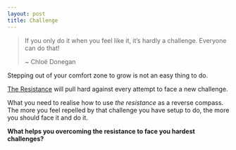 ```yaml
---
layout: post
title: Challenge
---
```


> If you only do it when you feel like it, it’s hardly a 
> challenge. Everyone can do that!
> 
> \~ Chloë Donegan

Stepping out of your comfort zone to grow is not an easy thing to do.

[The Resistance][1] will pull hard against every attempt to face a new challenge.

What you need to realise how to use _the resistance_ as a reverse compass. The more you feel repelled by that challenge you have setup to do, the more you should face it and do it.

**What helps you overcoming the resistance to face you hardest challenges?**

[1]:	http://www.stevenpressfield.com/the-war-of-art/